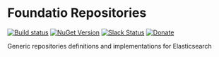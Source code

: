 # Foundatio Repositories
[![Build status](https://ci.appveyor.com/api/projects/status/24hom5prnfvyd2us/branch/master?svg=true)](https://ci.appveyor.com/project/Exceptionless/Foundatio.Repositories)
[![NuGet Version](http://img.shields.io/nuget/v/Foundatio.Repositories.svg?style=flat)](https://www.nuget.org/packages/Foundatio.Repositories/)
[![Slack Status](https://slack.exceptionless.com/badge.svg)](https://slack.exceptionless.com)
[![Donate](https://img.shields.io/badge/donorbox-donate-blue.svg)](https://donorbox.org/exceptionless) 

Generic repositories definitions and implementations for Elasticsearch
